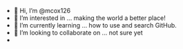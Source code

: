 - 👋 Hi, I’m @mcox126
- 👀 I’m interested in ... making the world a better place!
- 🌱 I’m currently learning ... how to use and search GitHub.
- 💞️ I’m looking to collaborate on ... not sure yet 
- 
<!---
mcox126/mcox126 is a ✨ special ✨ repository because its `README.md` (this file) appears on your GitHub profile.
You can click the Preview link to take a look at your changes.
--->

